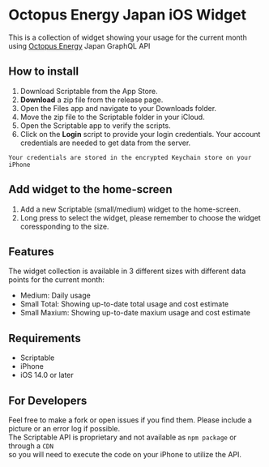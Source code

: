 # Octopus Energy Japan iOS Widget

This is a collection of widget showing your usage for the current month using [Octopus Energy](https://github.com/octoenergy) Japan GraphQL API

## How to install

1. Download Scriptable from the App Store.
2. **Download** a zip file from the release page.
3. Open the Files app and navigate to your Downloads folder.
4. Move the zip file to the Scriptable folder in your iCloud.
5. Open the Scriptable app to verify the scripts.
6. Click on the **Login** script to provide your login credentials. Your account credentials are needed to get data from the server.

```Your credentials are stored in the encrypted Keychain store on your iPhone```

## Add widget to the home-screen

1. Add a new Scriptable (small/medium) widget to the home-screen.
2. Long press to select the widget, please remember to choose the widget coressponding to the size.

## Features
The widget collection is available in 3 different sizes with different data points for the current month:
  - Medium: Daily usage
  - Small Total: Showing up-to-date total usage and cost estimate
  - Small Maxium: Showing up-to-date maxium usage and cost estimate

## Requirements
- Scriptable
- iPhone
- iOS 14.0 or later

## For Developers
Feel free to make a fork or open issues if you find them. Please include a picture or an error log if possible.<br>
The Scriptable API is proprietary and not available as `npm package` or through a `CDN`<br>
so you will need to execute the code on your iPhone to utilize the API.
